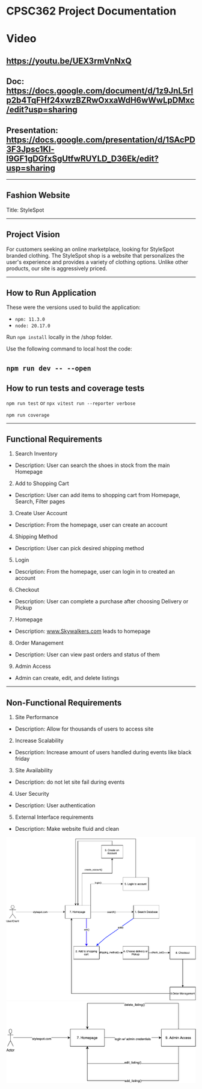 # CPSC362 Project Documentation

# Video
## https://youtu.be/UEX3rmVnNxQ
## Doc: https://docs.google.com/document/d/1z9JnL5rlp2b4TqFHf24xwzBZRwOxxaWdH6wWwLpDMxc/edit?usp=sharing 
## Presentation: https://docs.google.com/presentation/d/1SAcPD3F3Jpsc1Kl-I9GF1gDGfxSgUtfwRUYLD_D36Ek/edit?usp=sharing
--- 
##  Fashion Website
Title: StyleSpot

---
## Project Vision

For customers seeking an online marketplace, looking for StyleSpot branded clothing. The StyleSpot shop is a website that personalizes the user's experience and provides a variety of clothing options. Unlike other products, our site is aggressively priced.

---
## How to Run Application
These were the versions used to build the application:
 * `npm: 11.3.0`
 * `node: 20.17.0`


Run `npm install` locally in the /shop folder.


Use the following command to local host the code:


`npm run dev -- --open`
---
## How to run tests and coverage tests
`npm run test`
or 
`npx vitest run --reporter verbose`

`npm run coverage`


---
## Functional Requirements 
1. Search Inventory
-  Description: User can search the shoes in stock from the main Homepage

2. Add to Shopping Cart
-  Description: User can add items to shopping cart from Homepage, Search, Filter pages

3. Create User Account
-  Description: From the homepage, user can create an account

4. Shipping Method
-  Description: User can pick desired shipping method

5. Login 
-  Description: From the homepage, user can login in to created an account

6. Checkout
-  Description: User can complete a purchase after choosing Delivery or Pickup

7. Homepage
-  Description: www.Skywalkers.com leads to homepage

8. Order Management
-  Description: User can view past orders and status of them

9. Admin Access
- Admin can create, edit, and delete listings

---
## Non-Functional Requirements 

1. Site Performance
- Description: Allow for thousands of users to access site
2. Increase Scalability
- Description:  Increase amount of users handled during events like black friday
3. Site Availability
- Description: do not let site fail during events
4. User Security
- Description: User  authentication
5. External Interface requirements 
- Description: Make website fluid and clean




![Flowdiagram](StylespotUserDiagram.png)
![Flowdiagram](AdminStyleSpot.png)



















